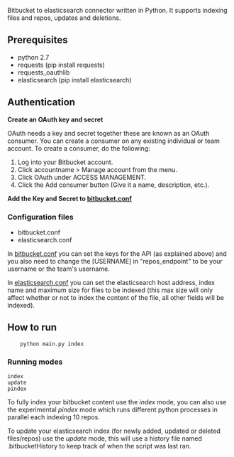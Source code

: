 Bitbucket to elasticsearch connector written in Python. It supports indexing files and repos, updates and deletions.

Prerequisites
--------------
* python 2.7
* requests (pip install requests)
* requests_oauthlib
* elasticsearch (pip install elasticsearch)


Authentication
---------------
**Create an OAuth key and secret**

OAuth needs a key and secret together these are known as an OAuth consumer. You can create a consumer on any existing individual or team account. To create a consumer, do the following:

1. Log into your Bitbucket account.
2. Click accountname > Manage account from the menu.
3. Click OAuth under ACCESS MANAGEMENT.
4. Click the Add consumer button (Give it a name, description, etc.).

**Add the Key and Secret to [bitbucket.conf](bitbucket.conf)**

### Configuration files

* bitbucket.conf
* elasticsearch.conf

In [bitbucket.conf](bitbucket.conf) you can set the keys for the API (as explained above) and you also need to change the [USERNAME] in "repos\_endpoint" to be your username or the team's username.

In [elasticsearch.conf](elasticsearch.conf) you can set the elasticsearch host address, index name and maximum size for files to be indexed (this max size will only affect whether or not to index the content of the file, all other fields will be indexed).


How to run
--------------
```
    python main.py index
```

### Running modes
    index
    update
    pindex

To fully index your bitbucket content use the *index* mode, you can also use the experimental *pindex* mode which runs different python processes in parallel each indexing 10 repos. 

To update your elasticsearch index (for newly added, updated or deleted files/repos) use the *update* mode, this will use a history file named .bitbucketHistory to keep track of when the script was last ran.
